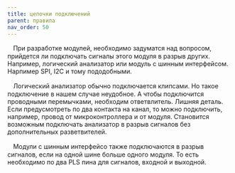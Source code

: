 ```yaml
---
title: цепочки подключений
parent: правила
nav_order: 50
---
```


ㅤПри разработке модулей, необходимо задуматся над вопросом, прийдется ли подключать сигналы этого модуля в разрыв других. Например, логический анализатор или модуль с шинным интерфейсом. Нарпимер SPI, I2C и тому пододобными.

ㅤЛогический анализатор обычно подключается клипсами. Но такое подключение в нашем случае неудобное. А чтобы подключится проводными перемычками, необходим ответвлитель. Лишняя деталь. Если предусмотреть по два контакта на канал, то можно подключить, например, провод от микроконтроллера и от модуля. Становится возможным подключать анализатор в разрыв сигналов без дополнительных разветвителей.

ㅤМодули с шинным интерфейсо также подключаются в разрыв сигналов, если на одной шине больше одного модуля. То есть необходимо по два PLS пина для сигналов, входной и выходной.  